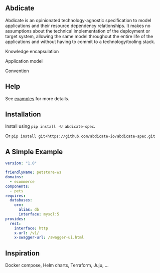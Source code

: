 ## Abdicate

Abdicate is an opinionated technology-agnostic specification to model applications and their resource dependency relationships.
It makes no assumptions about the technical implementation of the deployment or target system,
allowing the same model throughout the entire life of the applications and without having to commit to a technology/tooling stack.

Knowledge encapsulation

Application model

Convention


## Help

See [examples](tree/master/examples) for more details.

## Installation

Install using `pip install -U abdicate-spec`.

Or `pip install git+https://github.com/abdicate-io/abdicate-spec.git`


## A Simple Example

```yaml
version: "1.0"

friendlyName: petstore-ws
domains:
  - ecommerce
components:
  - pets
requires:
  databases:
    orm:
      alias: db
      interface: mysql:5
provides:
  rest:
    interface: http
    x-url: /v1/
    x-swagger-url: /swagger-ui.html
```

## Inspiration
Docker compose, Helm charts, Terraform, Juju, ...